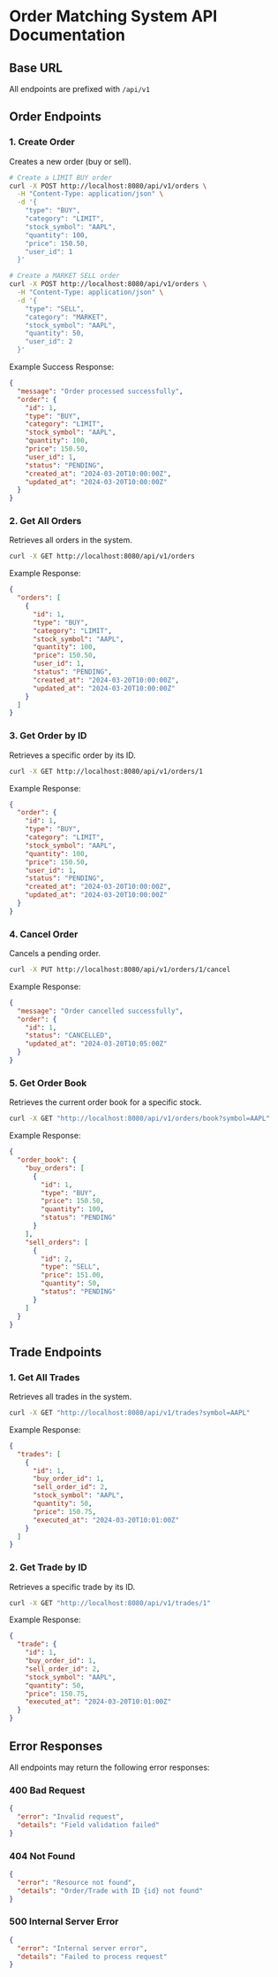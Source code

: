 # Order Matching System API Documentation

## Base URL
All endpoints are prefixed with `/api/v1`

## Order Endpoints

### 1. Create Order
Creates a new order (buy or sell).

```bash
# Create a LIMIT BUY order
curl -X POST http://localhost:8080/api/v1/orders \
  -H "Content-Type: application/json" \
  -d '{
    "type": "BUY",
    "category": "LIMIT",
    "stock_symbol": "AAPL",
    "quantity": 100,
    "price": 150.50,
    "user_id": 1
  }'

# Create a MARKET SELL order
curl -X POST http://localhost:8080/api/v1/orders \
  -H "Content-Type: application/json" \
  -d '{
    "type": "SELL",
    "category": "MARKET",
    "stock_symbol": "AAPL",
    "quantity": 50,
    "user_id": 2
  }'
```

Example Success Response:
```json
{
  "message": "Order processed successfully",
  "order": {
    "id": 1,
    "type": "BUY",
    "category": "LIMIT",
    "stock_symbol": "AAPL",
    "quantity": 100,
    "price": 150.50,
    "user_id": 1,
    "status": "PENDING",
    "created_at": "2024-03-20T10:00:00Z",
    "updated_at": "2024-03-20T10:00:00Z"
  }
}
```

### 2. Get All Orders
Retrieves all orders in the system.

```bash
curl -X GET http://localhost:8080/api/v1/orders
```

Example Response:
```json
{
  "orders": [
    {
      "id": 1,
      "type": "BUY",
      "category": "LIMIT",
      "stock_symbol": "AAPL",
      "quantity": 100,
      "price": 150.50,
      "user_id": 1,
      "status": "PENDING",
      "created_at": "2024-03-20T10:00:00Z",
      "updated_at": "2024-03-20T10:00:00Z"
    }
  ]
}
```

### 3. Get Order by ID
Retrieves a specific order by its ID.

```bash
curl -X GET http://localhost:8080/api/v1/orders/1
```

Example Response:
```json
{
  "order": {
    "id": 1,
    "type": "BUY",
    "category": "LIMIT",
    "stock_symbol": "AAPL",
    "quantity": 100,
    "price": 150.50,
    "user_id": 1,
    "status": "PENDING",
    "created_at": "2024-03-20T10:00:00Z",
    "updated_at": "2024-03-20T10:00:00Z"
  }
}
```

### 4. Cancel Order
Cancels a pending order.

```bash
curl -X PUT http://localhost:8080/api/v1/orders/1/cancel
```

Example Response:
```json
{
  "message": "Order cancelled successfully",
  "order": {
    "id": 1,
    "status": "CANCELLED",
    "updated_at": "2024-03-20T10:05:00Z"
  }
}
```

### 5. Get Order Book
Retrieves the current order book for a specific stock.

```bash
curl -X GET "http://localhost:8080/api/v1/orders/book?symbol=AAPL"
```

Example Response:
```json
{
  "order_book": {
    "buy_orders": [
      {
        "id": 1,
        "type": "BUY",
        "price": 150.50,
        "quantity": 100,
        "status": "PENDING"
      }
    ],
    "sell_orders": [
      {
        "id": 2,
        "type": "SELL",
        "price": 151.00,
        "quantity": 50,
        "status": "PENDING"
      }
    ]
  }
}
```

## Trade Endpoints

### 1. Get All Trades
Retrieves all trades in the system.

```bash
curl -X GET "http://localhost:8080/api/v1/trades?symbol=AAPL"
```

Example Response:
```json
{
  "trades": [
    {
      "id": 1,
      "buy_order_id": 1,
      "sell_order_id": 2,
      "stock_symbol": "AAPL",
      "quantity": 50,
      "price": 150.75,
      "executed_at": "2024-03-20T10:01:00Z"
    }
  ]
}
```

### 2. Get Trade by ID
Retrieves a specific trade by its ID.

```bash
curl -X GET "http://localhost:8080/api/v1/trades/1"
```

Example Response:
```json
{
  "trade": {
    "id": 1,
    "buy_order_id": 1,
    "sell_order_id": 2,
    "stock_symbol": "AAPL",
    "quantity": 50,
    "price": 150.75,
    "executed_at": "2024-03-20T10:01:00Z"
  }
}
```

## Error Responses

All endpoints may return the following error responses:

### 400 Bad Request
```json
{
  "error": "Invalid request",
  "details": "Field validation failed"
}
```

### 404 Not Found
```json
{
  "error": "Resource not found",
  "details": "Order/Trade with ID {id} not found"
}
```

### 500 Internal Server Error
```json
{
  "error": "Internal server error",
  "details": "Failed to process request"
}
``` 